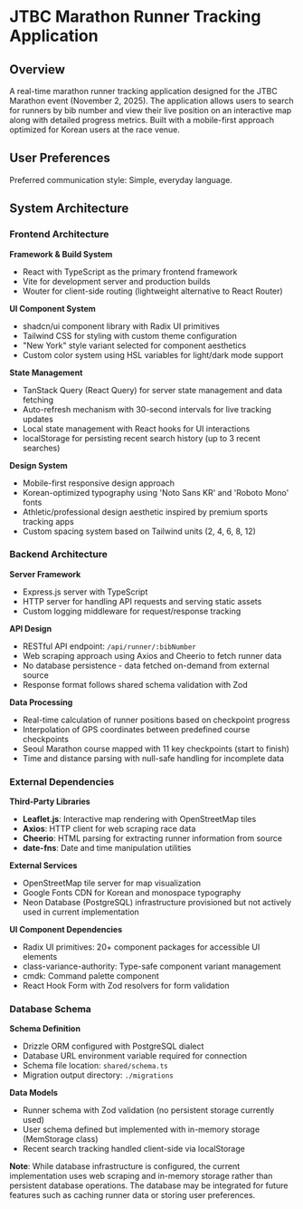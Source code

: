 # JTBC Marathon Runner Tracking Application

## Overview

A real-time marathon runner tracking application designed for the JTBC Marathon event (November 2, 2025). The application allows users to search for runners by bib number and view their live position on an interactive map along with detailed progress metrics. Built with a mobile-first approach optimized for Korean users at the race venue.

## User Preferences

Preferred communication style: Simple, everyday language.

## System Architecture

### Frontend Architecture

**Framework & Build System**
- React with TypeScript as the primary frontend framework
- Vite for development server and production builds
- Wouter for client-side routing (lightweight alternative to React Router)

**UI Component System**
- shadcn/ui component library with Radix UI primitives
- Tailwind CSS for styling with custom theme configuration
- "New York" style variant selected for component aesthetics
- Custom color system using HSL variables for light/dark mode support

**State Management**
- TanStack Query (React Query) for server state management and data fetching
- Auto-refresh mechanism with 30-second intervals for live tracking updates
- Local state management with React hooks for UI interactions
- localStorage for persisting recent search history (up to 3 recent searches)

**Design System**
- Mobile-first responsive design approach
- Korean-optimized typography using 'Noto Sans KR' and 'Roboto Mono' fonts
- Athletic/professional design aesthetic inspired by premium sports tracking apps
- Custom spacing system based on Tailwind units (2, 4, 6, 8, 12)

### Backend Architecture

**Server Framework**
- Express.js server with TypeScript
- HTTP server for handling API requests and serving static assets
- Custom logging middleware for request/response tracking

**API Design**
- RESTful API endpoint: `/api/runner/:bibNumber`
- Web scraping approach using Axios and Cheerio to fetch runner data
- No database persistence - data fetched on-demand from external source
- Response format follows shared schema validation with Zod

**Data Processing**
- Real-time calculation of runner positions based on checkpoint progress
- Interpolation of GPS coordinates between predefined course checkpoints
- Seoul Marathon course mapped with 11 key checkpoints (start to finish)
- Time and distance parsing with null-safe handling for incomplete data

### External Dependencies

**Third-Party Libraries**
- **Leaflet.js**: Interactive map rendering with OpenStreetMap tiles
- **Axios**: HTTP client for web scraping race data
- **Cheerio**: HTML parsing for extracting runner information from source
- **date-fns**: Date and time manipulation utilities

**External Services**
- OpenStreetMap tile server for map visualization
- Google Fonts CDN for Korean and monospace typography
- Neon Database (PostgreSQL) infrastructure provisioned but not actively used in current implementation

**UI Component Dependencies**
- Radix UI primitives: 20+ component packages for accessible UI elements
- class-variance-authority: Type-safe component variant management
- cmdk: Command palette component
- React Hook Form with Zod resolvers for form validation

### Database Schema

**Schema Definition**
- Drizzle ORM configured with PostgreSQL dialect
- Database URL environment variable required for connection
- Schema file location: `shared/schema.ts`
- Migration output directory: `./migrations`

**Data Models**
- Runner schema with Zod validation (no persistent storage currently used)
- User schema defined but implemented with in-memory storage (MemStorage class)
- Recent search tracking handled client-side via localStorage

**Note**: While database infrastructure is configured, the current implementation uses web scraping and in-memory storage rather than persistent database operations. The database may be integrated for future features such as caching runner data or storing user preferences.